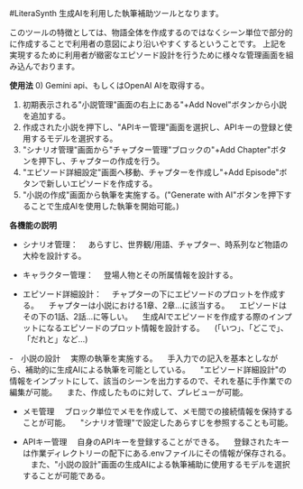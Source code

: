 #LiteraSynth
生成AIを利用した執筆補助ツールとなります。

このツールの特徴としては、物語全体を作成するのではなくシーン単位で部分的に作成することで利用者の意図により沿いやすくするということです。
上記を実現するために利用者が緻密なエピソード設計を行うために様々な管理画面を組み込んでおります。

**使用法**
0) Gemini api、もしくはOpenAI AIを取得する。
1) 初期表示される"小説管理"画面の右上にある"+Add Novel"ボタンから小説を追加する。
2) 作成された小説を押下し、"APIキー管理"画面を選択し、APIキーの登録と使用するモデルを選択する。
3) "シナリオ管理"画面から"チャプター管理"ブロックの"+Add Chapter"ボタンを押下し、チャプターの作成を行う。
4) "エピソード詳細設定"画面へ移動、チャプターを作成し"+Add Episode"ボタンで新しいエピソードを作成する。
5) "小説の作成"画面から執筆を実施する。("Generate with AI"ボタンを押下することで生成AIを使用した執筆を開始可能。)

**各機能の説明**
- シナリオ管理：
　あらすじ、世界観/用語、チャプター、時系列など物語の大枠を設計する。

- キャラクター管理：
　登場人物とその所属情報を設計する。

- エピソード詳細設計：
　チャプターの下にエピソードのプロットを作成する。
　チャプターは小説における1章、2章...に該当する。
　エピソードはその下の1話、2話...に等しい。
　生成AIでエピソードを作成する際のインプットになるエピソードのプロット情報を設計する。
　(「いつ」、「どこで」、「だれと」など...)

-　小説の設計
　実際の執筆を実施する。
　手入力での記入を基本としながら、補助的に生成AIによる執筆を可能としている。
　"エピソード詳細設計"の情報をインプットにして、該当のシーンを出力するので、それを基に手作業での編集が可能。
　また、作成したものに対して、プレビューが可能。

- メモ管理
　ブロック単位でメモを作成して、メモ間での接続情報を保持することが可能。
　"シナリオ管理"で設定したあらすじを参照することも可能。

- APIキー管理
　自身のAPIキーを登録することができる。
　登録されたキーは作業ディレクトリーの配下にある.envファイルにその情報が保存される。
　また、"小説の設計"画面の生成AIによる執筆補助に使用するモデルを選択することが可能である。

